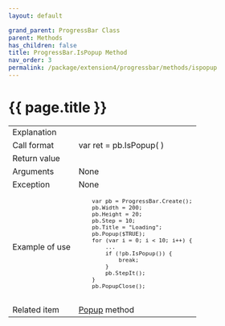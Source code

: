 ```yaml
---
layout: default

grand_parent: ProgressBar Class
parent: Methods
has_children: false
title: ProgressBar.IsPopup Method
nav_order: 3
permalink: /package/extension4/progressbar/methods/ispopup
---
```

# {{ page.title }}

<table>
  <tr>
    <td>Explanation</td>
    <td colspan="2"></td>
  </tr>
  <tr>
    <td>Call format</td>
    <td colspan="2">var ret = pb.IsPopup( )</td>
  </tr>
  <tr>
    <td>Return value</td>
    <td colspan="2"></td>
  </tr>  
  <tr>
    <td>Arguments</td>
    <td colspan="2">None</td>
  </tr>
  <tr>
    <td>Exception</td>
    <td colspan="2">None</td>
  </tr>
  <tr>
    <td>Example of use</td>
    <td colspan="2"><code><pre>
    var pb = ProgressBar.Create();
    pb.Width = 200;
    pb.Height = 20;
    pb.Step = 10;
    pb.Title = "Loading";
    pb.Popup($TRUE);
    for (var i = 0; i < 10; i++) {
        ...
        if (!pb.IsPopup()) {
            break;
        }
        pb.StepIt();
    }
    pb.PopupClose();
    </pre></code></td>
  </tr>
  <tr>
    <td>Related item</td>
    <td colspan="2"><a href="/package/extension4/progressbar/properties/popup">Popup</a> method</td>
  </tr>
</table>
